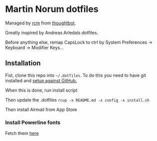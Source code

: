 # Martin Norum dotfiles
Managed by [rcm](https://github.com/thoughtbot/rcm) from [thoughtbot](https://thoughtbot.com/).

Greatly inspired by Andreas Arledals dotfiles.


Before anything else, remap CapsLock to ctrl by System Preferences -> Keyboard -> Modifier Keys...

## Installation

Fist, clone this repo into ```~/.dotfiles```. To do this you need to have git installed and [setup against GitHub.](https://help.github.com/articles/set-up-git/)

When this is done, run install script

Then update the .dotfiles ```rcup -x README.md -x config -x install.sh```

Then install Airmail from App Store


### Install Powerline fonts

Fetch them [here](https://github.com/powerline/fonts)
